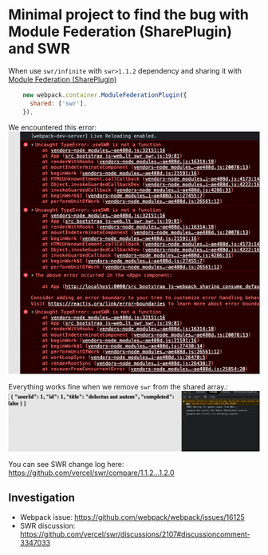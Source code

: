 # Minimal project to find the bug with Module Federation (SharePlugin) and SWR

When use `swr/infinite` with `swr>1.1.2` dependency and sharing it with [Module Federation (SharePlugin)](https://webpack.js.org/concepts/module-federation/)
```js
    new webpack.container.ModuleFederationPlugin({
      shared: ['swr'],
    }),
```

We encountered this error:\
![with-mf](screenshots/with-mf.png)

Everything works fine when we remove `swr` from the shared array.:\
![without-mf](screenshots/without-mf.png)

You can see SWR change log here:
https://github.com/vercel/swr/compare/1.1.2...1.2.0

## Investigation

* Webpack issue: https://github.com/webpack/webpack/issues/16125
* SWR discussion: https://github.com/vercel/swr/discussions/2107#discussioncomment-3347033
